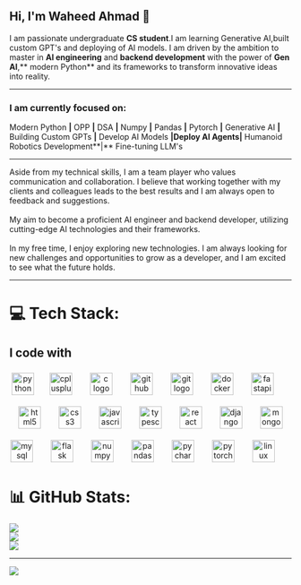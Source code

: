 

## Hi, I'm Waheed Ahmad 👋
 I am passionate undergraduate **CS student**.I am learning Generative AI,built custom GPT's and deploying of AI models. I am driven by the ambition to master in **AI engineering** and **backend development** with the power of **Gen AI**,** modern Python** and its frameworks to transform innovative ideas into reality.<br><hr>
### I am currently focused on:
Modern Python **|** OPP **|** DSA **|** Numpy **|** Pandas **|** Pytorch **|** Generative AI **|** Building Custom GPTs **|** Develop AI Models **|**Deploy AI Agents**|** Humanoid Robotics Development**|** Fine-tuning LLM's <hr>

Aside from my technical skills, I am a team player who values communication and collaboration. I believe that working together with my clients and colleagues leads to the best results and I am always open to feedback and suggestions.<br><br>My aim to become a proficient AI engineer and backend developer, utilizing cutting-edge AI technologies and their frameworks.
<br><br>In my free time, I enjoy exploring new technologies. I am always looking for new challenges and opportunities to grow as a developer, and I am excited to see what the future holds.<hr>
# 💻 Tech Stack:
###
<h2 align="left">I code with</h2>

###

###

<div align="center">
  <img src="https://skillicons.dev/icons?i=py" height="40" alt="python logo"  />
  <img width="20" />
  <img src="https://cdn.jsdelivr.net/gh/devicons/devicon/icons/cplusplus/cplusplus-original.svg" height="40" alt="cplusplus logo"  />
  <img width="24" />
  <img src="https://cdn.jsdelivr.net/gh/devicons/devicon/icons/c/c-original.svg" height="40" alt="c logo"  />
  <img width="24" />
   <img src="https://cdn.jsdelivr.net/gh/devicons/devicon/icons/github/github-original.svg" height="40" alt="github logo"  />
  <img width="24" />
  <img src="https://cdn.jsdelivr.net/gh/devicons/devicon/icons/git/git-original.svg" height="40" alt="git logo"  />
  <img width="24" />
  <img src="https://cdn.simpleicons.org/docker/2496ED" height="40" alt="docker logo"  />
  <img width="24" />
  <img src="https://cdn.simpleicons.org/fastapi/009688" height="40" alt="fastapi logo"  />
  <img width="24" />
  <br><br>
  <img src="https://cdn.jsdelivr.net/gh/devicons/devicon/icons/html5/html5-original.svg" height="40" alt="html5 logo"  />
  <img width="24" />
  <img src="https://cdn.simpleicons.org/css3/1572B6" height="40" alt="css3 logo"  />
  <img width="24" />
  <img src="https://cdn.jsdelivr.net/gh/devicons/devicon/icons/javascript/javascript-original.svg" height="40" alt="javascript logo"  />
  <img width="24" />
  <img src="https://cdn.jsdelivr.net/gh/devicons/devicon/icons/typescript/typescript-original.svg" height="40" alt="typescript logo"  />
  <img width="24" />
  <img src="https://cdn.jsdelivr.net/gh/devicons/devicon/icons/react/react-original.svg" height="40" alt="react logo"  />
  <img width="24" />
  <img src="https://cdn.simpleicons.org/django/092E20" height="40" alt="django logo"  />
  <img width="24" />
  <img src="https://cdn.jsdelivr.net/gh/devicons/devicon/icons/mongodb/mongodb-original.svg" height="40" alt="mongodb logo"  />
  <br><br>
  <img src="https://cdn.jsdelivr.net/gh/devicons/devicon/icons/mysql/mysql-original.svg" height="40" alt="mysql logo"  />
  <img width="24" />
  <img src="https://cdn.jsdelivr.net/gh/devicons/devicon/icons/flask/flask-original.svg" height="40" alt="flask logo"  />
  <img width="24" />
  <img src="https://cdn.jsdelivr.net/gh/devicons/devicon/icons/numpy/numpy-original.svg" height="40" alt="numpy logo"  />
  <img width="24" />
  <img src="https://cdn.jsdelivr.net/gh/devicons/devicon/icons/pandas/pandas-original.svg" height="40" alt="pandas logo"  />
  <img width="24" />
  <img src="https://cdn.jsdelivr.net/gh/devicons/devicon/icons/pycharm/pycharm-original.svg" height="40" alt="pycharm logo"  />
  <img width="24" />
  <img src="https://cdn.jsdelivr.net/gh/devicons/devicon/icons/pytorch/pytorch-original.svg" height="40" alt="pytorch logo"  />
  <img width="24" />
  <img src="https://cdn.jsdelivr.net/gh/devicons/devicon/icons/linux/linux-original.svg" height="40" alt="linux logo" />
  <img width="24" />

</div>

###
# 📊 GitHub Stats:
![](https://github-readme-stats.vercel.app/api?username=waheed444&theme=dark&hide_border=false&include_all_commits=false&count_private=false)<br/>
![](https://github-readme-streak-stats.herokuapp.com/?user=waheed444&theme=dark&hide_border=false)<br/>
![](https://github-readme-stats.vercel.app/api/top-langs/?username=waheed444&theme=dark&hide_border=false&include_all_commits=false&count_private=false&layout=compact)

---
[![](https://visitcount.itsvg.in/api?id=waheed444&icon=0&color=0)](https://visitcount.itsvg.in)

<!-- Proudly created with GPRM ( https://gprm.itsvg.in ) -->

